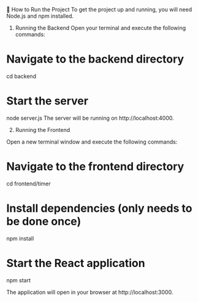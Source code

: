 🏁 How to Run the Project
To get the project up and running, you will need Node.js and npm installed.

1. Running the Backend
Open your terminal and execute the following commands:

# Navigate to the backend directory
cd backend

# Start the server
node server.js
The server will be running on http://localhost:4000.

2. Running the Frontend

Open a new terminal window and execute the following commands:

# Navigate to the frontend directory
cd frontend/timer

# Install dependencies (only needs to be done once)
npm install

# Start the React application
npm start

The application will open in your browser at http://localhost:3000.
